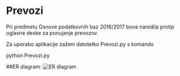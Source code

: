 # Prevozi
Pri predmetu Osnove podatkovnih baz 2016/2017 bova naredila protip oglasne deske za ponujanje prevozov. 

Za uporabo aplikacije zaženi datotetko Prevozi.py s komando 

python Prevozi.py

##ER diagram:
![ER diagram](https://github.com/nocmatic/Oglasna_deska_projekt/blob/master/er.png)
